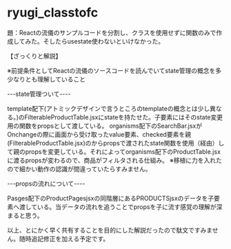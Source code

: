 # ryugi_classtofc

題：Reactの流儀のサンプルコードを分割し、クラスを使用せずに関数のみで作成してみた。そしたらusestate使わないといけなかった。

【ざっくりと解説】

※前提条件としてReactの流儀のソースコードを読んでいてstate管理の概念を多少なりとも理解していること

---state管理ついて----

template配下(アトミックデザインで言うところのtemplateの概念とは少し異なる。)のFilterableProductTable.jsxにstateを持たせた。子要素にはそのstate変更用の関数をpropsとして渡している。
organisms配下のSearchBar.jsxがOnchangeの際に画面から受け取ったvalue要素、checked要素を親(FilterableProductTable.jsx)のからpropsで渡されたstate関数を使用（経由）して親のpropsを変更している。それによってorganisms配下のProductTable.jsxに渡るpropsが変わるので、商品がフィルタされる仕組み。
※移植に力を入れたので細かい動作の認識が間違っていたらすみません。

---propsの流れについて----

Pasges配下のProductPagesjsxの同階層にあるPRODUCTSjsxのデータを子要素へ渡している。当データの流れを追うことでpropsを子に流す感覚の理解が深まると思う。


以上、とにかく早く共有することを目的にした解説だったので駄文ですみません。随時追記修正を加える予定です。
